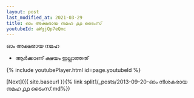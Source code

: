 ```yaml
---
layout: post
last_modified_at: 2021-03-29
title: ഓം അക്ഷരായ നമഹ ൧൧ ടൈംസ്
youtubeId: aWgjQp7eQmc
---
```

 
 
 ഓം അക്ഷരായ നമഹ 
 
 -  ആർക്കാണ് ക്ഷയം ഇല്ലാത്തത് 
 
  
 
  
 
 
 
 
 
 


{% include youtubePlayer.html id=page.youtubeId %}
 
[Next]({{ site.baseurl }}{% link  split1/_posts/2013-09-20-ഓം നിശകരായ നമഹ ൧൧ ടൈംസ്.md%})
 
